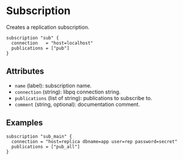 # Subscription

Creates a replication subscription.

```hcl
subscription "sub" {
  connection   = "host=localhost"
  publications = ["pub"]
}
```

## Attributes
- `name` (label): subscription name.
- `connection` (string): libpq connection string.
- `publications` (list of string): publications to subscribe to.
- `comment` (string, optional): documentation comment.

## Examples

```hcl
subscription "sub_main" {
  connection = "host=replica dbname=app user=rep password=secret"
  publications = ["pub_all"]
}
```
